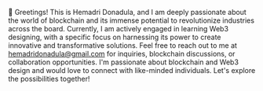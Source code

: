 👋 Greetings! This is Hemadri Donadula, and I am deeply passionate about the world of blockchain and its immense potential to revolutionize industries across the board. Currently, I am actively engaged in learning Web3 designing, with a specific focus on harnessing its power to create innovative and transformative solutions.
   Feel free to reach out to me at hemadridonadula@gmail.com for inquiries, blockchain discussions, or collaboration opportunities. I'm passionate about blockchain and Web3 design and would love to connect with like-minded individuals. Let's explore the possibilities together!
<!---
HemadriDonadula/HemadriDonadula is a ✨ special ✨ repository because its `README.md` (this file) appears on your GitHub profile.
You can click the Preview link to take a look at your changes.
--->
